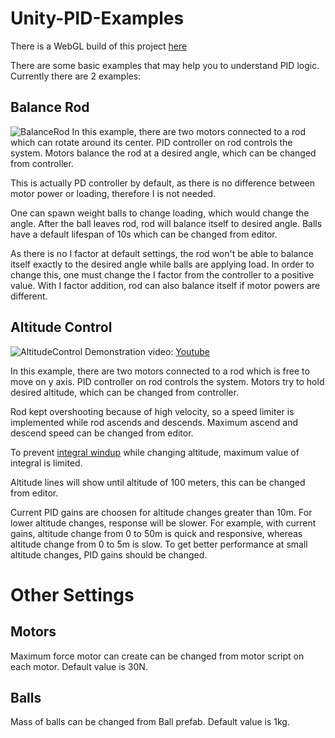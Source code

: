 # Unity-PID-Examples

There is a WebGL build of this project [here](https://atknssl.com/pidexamples)

There are some basic examples that may help you to understand PID logic.
Currently there are 2 examples:

## Balance Rod
![BalanceRod](https://user-images.githubusercontent.com/40236955/106948157-68454180-673c-11eb-8f9e-be0c2f881709.jpg)
In this example, there are two motors connected to a rod which can rotate around its center. PID controller on rod controls the system. Motors balance the rod at a desired angle, which can be changed from controller.

This is actually PD controller by default, as there is no difference between motor power or loading, therefore I is not needed.

One can spawn weight balls to change loading, which would change the angle. After the ball leaves rod, rod will balance itself to desired angle. Balls have a default lifespan of 10s which can be changed from editor. 

As there is no I factor at default settings, the rod won't be able to balance itself exactly to the desired angle while balls are applying load. In order to change this, one must change the I factor from the controller to a positive value. With I factor addition, rod can also balance itself if motor powers are different.

## Altitude Control
![AltitudeControl](https://user-images.githubusercontent.com/40236955/106948144-65e2e780-673c-11eb-90ed-a48efb64d418.jpg)
Demonstration video: [Youtube](https://youtu.be/p721Ur-T_SY)

In this example, there are two motors connected to a rod which is free to move on y axis. PID controller on rod controls the system. Motors try to hold desired altitude, which can be changed from controller.

Rod kept overshooting because of high velocity, so a speed limiter is implemented while rod ascends and descends. Maximum ascend and descend speed can be changed from editor.

To prevent [integral windup](https://en.wikipedia.org/wiki/Integral_windup) while changing altitude, maximum value of integral is limited.

Altitude lines will show until altitude of 100 meters, this can be changed from editor.

Current PID gains are choosen for altitude changes greater than 10m. For lower altitude changes, response will be slower. For example, with current gains, altitude change from 0 to 50m is quick and responsive, whereas altitude change from 0 to 5m is slow. To get better performance at small altitude changes, PID gains should be changed.

# Other Settings

## Motors
Maximum force motor can create can be changed from motor script on each motor. Default value is 30N.
## Balls
Mass of balls can be changed from Ball prefab. Default value is 1kg.
